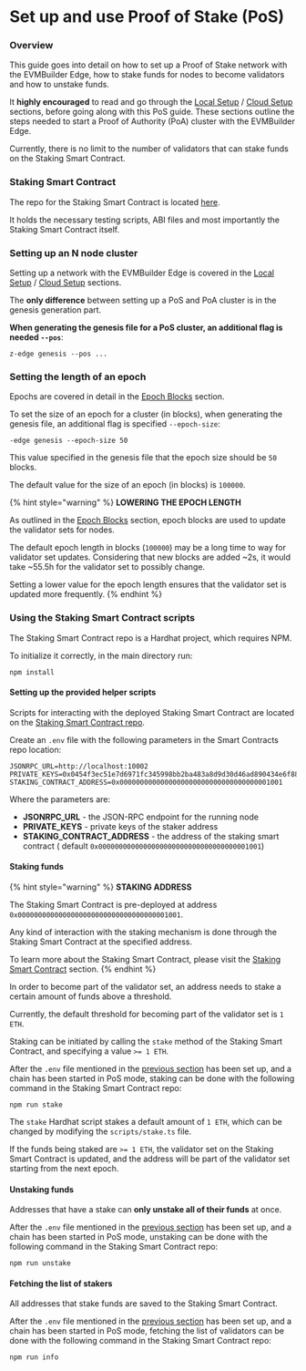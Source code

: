 # Set up and use Proof of Stake (PoS)

### Overview

This guide goes into detail on how to set up a Proof of Stake network with the EVMBuilder Edge, how to stake funds for nodes to become validators and how to unstake funds.

It **highly encouraged** to read and go through the [Local Setup](../get-started/local-setup.md) / [Cloud Setup](../get-started/cloud-setup.md) sections, before going along with this PoS guide. These sections outline the steps needed to start a Proof of Authority (PoA) cluster with the EVMBuilder Edge.

Currently, there is no limit to the number of validators that can stake funds on the Staking Smart Contract.

### Staking Smart Contract

The repo for the Staking Smart Contract is located [here](https://github.com/EVMBuilder-Smartchain/EVMBuilderSmartChain-Staking-Contract).

It holds the necessary testing scripts, ABI files and most importantly the Staking Smart Contract itself.

### Setting up an N node cluster

Setting up a network with the EVMBuilder Edge is covered in the [Local Setup](../get-started/local-setup.md) / [Cloud Setup](../get-started/cloud-setup.md) sections.

The **only difference** between setting up a PoS and PoA cluster is in the genesis generation part.

**When generating the genesis file for a PoS cluster, an additional flag is needed `--pos`**:

```
z-edge genesis --pos ...
```

### Setting the length of an epoch

Epochs are covered in detail in the [Epoch Blocks](proof-of-stake.md) section.

To set the size of an epoch for a cluster (in blocks), when generating the genesis file, an additional flag is specified `--epoch-size`:

```
-edge genesis --epoch-size 50
```

This value specified in the genesis file that the epoch size should be `50` blocks.

The default value for the size of an epoch (in blocks) is `100000`.

{% hint style="warning" %}
**LOWERING THE EPOCH LENGTH**

As outlined in the [Epoch Blocks](proof-of-stake.md) section, epoch blocks are used to update the validator sets for nodes.

The default epoch length in blocks (`100000`) may be a long time to way for validator set updates. Considering that new blocks are added \~2s, it would take \~55.5h for the validator set to possibly change.

Setting a lower value for the epoch length ensures that the validator set is updated more frequently.
{% endhint %}

### Using the Staking Smart Contract scripts

The Staking Smart Contract repo is a Hardhat project, which requires NPM.

To initialize it correctly, in the main directory run:

```
npm install
```

#### Setting up the provided helper scripts

Scripts for interacting with the deployed Staking Smart Contract are located on the [Staking Smart Contract repo](https://github.com/EVMBuilder-Smartchain/EVMBuilderSmartChain-Staking-Contract).

Create an `.env` file with the following parameters in the Smart Contracts repo location:

```
JSONRPC_URL=http://localhost:10002
PRIVATE_KEYS=0x0454f3ec51e7d6971fc345998bb2ba483a8d9d30d46ad890434e6f88ecb97544
STAKING_CONTRACT_ADDRESS=0x0000000000000000000000000000000000001001
```

Where the parameters are:

* **JSONRPC\_URL** - the JSON-RPC endpoint for the running node
* **PRIVATE\_KEYS** - private keys of the staker address
* **STAKING\_CONTRACT\_ADDRESS** - the address of the staking smart contract ( default `0x0000000000000000000000000000000000001001`)

#### Staking funds <a href="#staking-funds" id="staking-funds"></a>

{% hint style="warning" %}
**STAKING ADDRESS**

The Staking Smart Contract is pre-deployed at address `0x0000000000000000000000000000000000001001`.

Any kind of interaction with the staking mechanism is done through the Staking Smart Contract at the specified address.

To learn more about the Staking Smart Contract, please visit the [Staking Smart Contract](https://github.com/EVMBuilder-Smartchain/EVMBuilderSmartChain-Staking-Contract) section.
{% endhint %}

In order to become part of the validator set, an address needs to stake a certain amount of funds above a threshold.

Currently, the default threshold for becoming part of the validator set is `1 ETH`.

Staking can be initiated by calling the `stake` method of the Staking Smart Contract, and specifying a value `>= 1 ETH`.

After the `.env` file mentioned in the [previous section](set-up-and-use-proof-of-stake-pos.md) has been set up, and a chain has been started in PoS mode, staking can be done with the following command in the Staking Smart Contract repo:

```
npm run stake
```

The `stake` Hardhat script stakes a default amount of `1 ETH`, which can be changed by modifying the `scripts/stake.ts` file.

If the funds being staked are `>= 1 ETH`, the validator set on the Staking Smart Contract is updated, and the address will be part of the validator set starting from the next epoch.

#### Unstaking funds

Addresses that have a stake can **only unstake all of their funds** at once.

After the `.env` file mentioned in the [previous section](set-up-and-use-proof-of-stake-pos.md) has been set up, and a chain has been started in PoS mode, unstaking can be done with the following command in the Staking Smart Contract repo:

```
npm run unstake
```

#### Fetching the list of stakers

All addresses that stake funds are saved to the Staking Smart Contract.

After the `.env` file mentioned in the [previous section](set-up-and-use-proof-of-stake-pos.md) has been set up, and a chain has been started in PoS mode, fetching the list of validators can be done with the following command in the Staking Smart Contract repo:

```
npm run info
```
